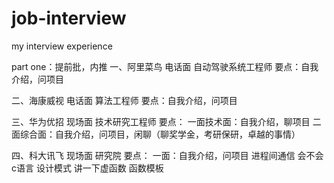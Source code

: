 # job-interview
my interview experience

part one：提前批，内推
一、阿里菜鸟 电话面 自动驾驶系统工程师
要点：自我介绍，问项目

二、海康威视 电话面  算法工程师
要点：自我介绍，问项目

三、华为优招 现场面 技术研究工程师
要点：
一面技术面：自我介绍，聊项目
二面综合面：自我介绍，问项目，闲聊（聊奖学金，考研保研，卓越的事情）

四、科大讯飞 现场面  研究院
要点：
一面：自我介绍，问项目
进程间通信
会不会c语言
设计模式
讲一下虚函数
函数模板
